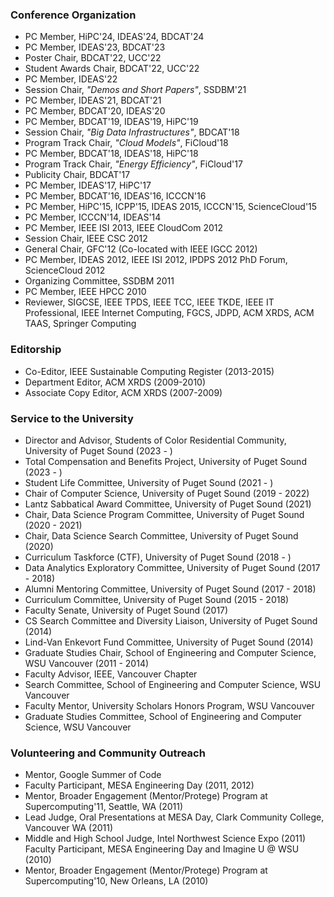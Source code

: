### Conference Organization

- PC Member, HiPC'24, IDEAS'24, BDCAT'24
- PC Member, IDEAS'23, BDCAT'23
- Poster Chair, BDCAT'22, UCC'22
- Student Awards Chair, BDCAT'22, UCC'22
- PC Member, IDEAS'22
- Session Chair, _"Demos and Short Papers"_, SSDBM'21
- PC Member, IDEAS'21, BDCAT'21
- PC Member, BDCAT'20, IDEAS'20
- PC Member, BDCAT'19, IDEAS'19, HiPC'19
- Session Chair, _"Big Data Infrastructures"_, BDCAT'18
- Program Track Chair, _"Cloud Models"_, FiCloud'18
- PC Member, BDCAT'18, IDEAS'18, HiPC'18
- Program Track Chair, _"Energy Efficiency"_, FiCloud'17
- Publicity Chair, BDCAT'17
- PC Member, IDEAS'17, HiPC'17
- PC Member, BDCAT'16, IDEAS'16, ICCCN'16
- PC Member, HiPC'15, ICPP'15, IDEAS 2015, ICCCN'15, ScienceCloud'15
- PC Member, ICCCN'14, IDEAS'14
- PC Member, IEEE ISI 2013, IEEE CloudCom 2012
- Session Chair, IEEE CSC 2012
- General Chair, GFC'12 (Co-located with IEEE IGCC 2012)
- PC Member, IDEAS 2012, IEEE ISI 2012, IPDPS 2012 PhD Forum, ScienceCloud 2012
- Organizing Committee, SSDBM 2011
- PC Member, IEEE HPCC 2010
- Reviewer, SIGCSE, IEEE TPDS, IEEE TCC, IEEE TKDE, IEEE IT Professional, IEEE Internet Computing, FGCS, JDPD, ACM XRDS, ACM TAAS, Springer Computing

### Editorship

- Co-Editor, IEEE Sustainable Computing Register (2013-2015)
- Department Editor, ACM XRDS (2009-2010)
- Associate Copy Editor, ACM XRDS (2007-2009)

### Service to the University

- Director and Advisor, Students of Color Residential Community, University of Puget Sound (2023 - )
- Total Compensation and Benefits Project, University of Puget Sound (2023 - )
- Student Life Committee, University of Puget Sound (2021 - )
- Chair of Computer Science, University of Puget Sound (2019 - 2022)
- Lantz Sabbatical Award Committee, University of Puget Sound (2021)
- Chair, Data Science Program Committee, University of Puget Sound (2020 - 2021)
- Chair, Data Science Search Committee, University of Puget Sound (2020)
- Curriculum Taskforce (CTF), University of Puget Sound (2018 - )
- Data Analytics Exploratory Committee, University of Puget Sound (2017 - 2018)
- Alumni Mentoring Committee, University of Puget Sound (2017 - 2018)
- Curriculum Committee, University of Puget Sound (2015 - 2018)
- Faculty Senate, University of Puget Sound (2017)
- CS Search Committee and Diversity Liaison, University of Puget Sound (2014)
- Lind-Van Enkevort Fund Committee, University of Puget Sound (2014)
- Graduate Studies Chair, School of Engineering and Computer Science, WSU Vancouver (2011 - 2014)
- Faculty Advisor, IEEE, Vancouver Chapter
- Search Committee, School of Engineering and Computer Science, WSU Vancouver
- Faculty Mentor, University Scholars Honors Program, WSU Vancouver
- Graduate Studies Committee, School of Engineering and Computer Science, WSU Vancouver

### Volunteering and Community Outreach

- Mentor, Google Summer of Code
- Faculty Participant, MESA Engineering Day (2011, 2012)
- Mentor, Broader Engagement (Mentor/Protege) Program at Supercomputing'11, Seattle, WA (2011)
- Lead Judge, Oral Presentations at MESA Day, Clark Community College, Vancouver WA (2011)
- Middle and High School Judge, Intel Northwest Science Expo (2011)
  Faculty Participant, MESA Engineering Day and Imagine U @ WSU (2010)
- Mentor, Broader Engagement (Mentor/Protege) Program at Supercomputing'10, New Orleans, LA (2010)
